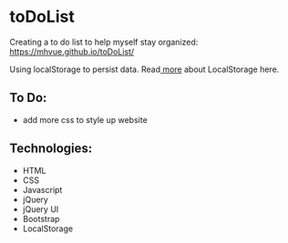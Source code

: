 # toDoList

Creating a to do list to help myself stay organized:  https://mhvue.github.io/toDoList/

Using localStorage to persist data. Read<a href="https://www.freecodecamp.org/news/how-to-store-data-in-web-browser-storage-localstorage-and-session-storage-explained/"> more</a> about LocalStorage here. 



## To Do:
* add more css to style up website

## Technologies: 
* HTML
* CSS
* Javascript
* jQuery
* jQuery UI
* Bootstrap 
* LocalStorage 

